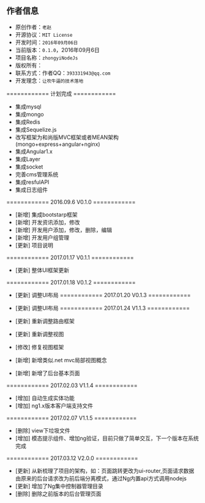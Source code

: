 ## 作者信息 

- 原创作者：`老赵` 
- 开源协议：`MIT License`
- 开发时间：`2016年09月06日`
- 当前版本：`0.1.0`，2016年09月6日
- 项目名称：`zhongyiNodeJs`
- 版权所有：
- 联系方式：作者QQ：`393331943@qq.com`
- 开发理念：`让吹牛逼的技术落地`  

============ 计划完成 ============

- 集成mysql
- 集成mongo
- 集成Redis
- 集成Sequelize.js
- 改写框架为和尚版MVC框架或者MEAN架构(mongo+express+angular+nginx)
- 集成Angular1.x
- 集成Layer
- 集成socket
- 完善cms管理系统
- 集成resfulAPI
- 集成日志组件

============ 2016.09.6 V0.1.0 ============

- [新增] 集成bootstarp框架
- [新增] 开发资讯添加，修改
- [新增] 开发用户添加，修改，删除，编辑
- [新增] 开发用户组管理
- [更新] 项目说明

============ 2017.01.17 V0.1.1 ============

- [更新] 整体UI框架更新

============ 2017.01.18 V0.1.2 ============

- [更新] 调整UI布局
============ 2017.01.20 V0.1.3 ============

- [更新] 调整UI布局
============ 2017.01.24 V1.1.3 ============

- [更新] 重新调整路由框架
- [更新] 重新调整视图
- [修改] 修复视图框架
- [新增] 新增类似.net mvc局部视图概念
- [新增] 新增了后台基本页面 

============ 2017.02.03 V1.1.4 ============

- [增加] 自动生成实体功能
- [增加] ng1.x版本客户端支持文件

============ 2017.02.07 V1.1.5 ============

- [删除] view下垃圾文件
- [增加] 模态提示组件、增加ng验证，目前只做了简单交互，下一个版本在系统完成

============ 2017.03.12 V2.0.0 ============

- [更新] 从新梳理了项目的架构，如：页面跳转更改为ui-router,页面请求数据由原来的后台请求改为前后端分离模式，通过Ng内置api方式调用nodejs 
- [更新] 增加了Ng集中控制器管理目录
- [删除] 删除之前版本的后台管理页面